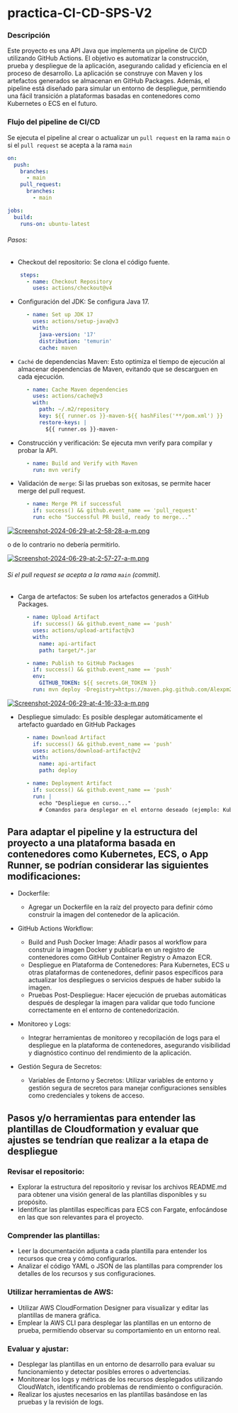 # practica-CI-CD-SPS-V2

### Descripción
Este proyecto es una API Java que implementa un pipeline de CI/CD utilizando GitHub Actions. El objetivo es automatizar la construcción, prueba y despliegue de la aplicación, asegurando calidad y eficiencia en el proceso de desarrollo. La aplicación se construye con Maven y los artefactos generados se almacenan en GitHub Packages. Además, el pipeline está diseñado para simular un entorno de despliegue, permitiendo una fácil transición a plataformas basadas en contenedores como Kubernetes o ECS en el futuro.

### Flujo del pipeline de CI/CD
Se ejecuta el pipeline al crear o actualizar un `pull request` en la rama `main` o si el `pull request` se acepta a la rama `main`
```pipeline.yml
on:
  push:
    branches:
      - main
    pull_request:
      branches:
        - main

jobs:
  build:
    runs-on: ubuntu-latest
```
###### Pasos:
- Checkout del repositorio: Se clona el código fuente.
```pipeline.yml
    steps:
      - name: Checkout Repository
        uses: actions/checkout@v4
```
- Configuración del JDK: Se configura Java 17.
```pipeline.yml
      - name: Set up JDK 17
        uses: actions/setup-java@v3
        with:
          java-version: '17'
          distribution: 'temurin'
          cache: maven
```
- `Caché` de dependencias Maven: Esto optimiza el tiempo de ejecución al almacenar dependencias de Maven, evitando que se descarguen en cada ejecución.
```pipeline.yml
      - name: Cache Maven dependencies
        uses: actions/cache@v3
        with:
          path: ~/.m2/repository
          key: ${{ runner.os }}-maven-${{ hashFiles('**/pom.xml') }}
          restore-keys: |
            ${{ runner.os }}-maven-
```
- Construcción y verificación: Se ejecuta mvn verify para compilar y probar la API.
```pipeline.yml
      - name: Build and Verify with Maven
        run: mvn verify
```
- Validación de `merge`: Si las pruebas son exitosas, se permite hacer merge del pull request.
```pipeline.yml
      - name: Merge PR if successful
        if: success() && github.event_name == 'pull_request'
        run: echo "Successful PR build, ready to merge..."
```
[![Screenshot-2024-06-29-at-2-58-28-a-m.png](https://i.postimg.cc/zGW9Pd2Q/Screenshot-2024-06-29-at-2-58-28-a-m.png)](https://postimg.cc/LJ9CJVpk)

o de lo contrario no debería permitirlo.

[![Screenshot-2024-06-29-at-2-57-27-a-m.png](https://i.postimg.cc/RV3rwC74/Screenshot-2024-06-29-at-2-57-27-a-m.png)](https://postimg.cc/tYHmjjvM)

###### Si el pull request se acepta a la rama `main` (commit).
- Carga de artefactos: Se suben los artefactos generados a GitHub Packages.
```pipeline.yml
      - name: Upload Artifact
        if: success() && github.event_name == 'push'
        uses: actions/upload-artifact@v3
        with:
          name: api-artifact
          path: target/*.jar

      - name: Publish to GitHub Packages
        if: success() && github.event_name == 'push'
        env:
          GITHUB_TOKEN: ${{ secrets.GH_TOKEN }}
        run: mvn deploy -Dregistry=https://maven.pkg.github.com/Alexpm27 -Dtoken=$GITHUB_TOKEN
```
[![Screenshot-2024-06-29-at-4-16-33-a-m.png](https://i.postimg.cc/j2f72HQ5/Screenshot-2024-06-29-at-4-16-33-a-m.png)](https://postimg.cc/64931GPJ)
- Despliegue simulado: Es posible desplegar automáticamente el artefacto guardado en GitHub Packages
```pipeline.yml
      - name: Download Artifact
        if: success() && github.event_name == 'push'
        uses: actions/download-artifact@v2
        with:
          name: api-artifact
          path: deploy

      - name: Deployment Artifact
        if: success() && github.event_name == 'push'
        run: |
          echo "Despliegue en curso..."
          # Comandos para desplegar en el entorno deseado (ejemplo: Kubernetes, ECS, etc.)
```

## Para adaptar el pipeline y la estructura del proyecto a una plataforma basada en contenedores como Kubernetes, ECS, o App Runner, se podrían considerar las siguientes modificaciones:
- Dockerfile:
    - Agregar un Dockerfile en la raíz del proyecto para definir cómo construir la imagen del contenedor de la aplicación.

- GitHub Actions Workflow:
    - Build and Push Docker Image: Añadir pasos al workflow para construir la imagen Docker y publicarla en un registro de contenedores como GitHub Container Registry o Amazon ECR.
    - Despliegue en Plataforma de Contenedores: Para Kubernetes, ECS u otras plataformas de contenedores, definir pasos específicos para actualizar los despliegues o servicios después de haber subido la imagen.
    - Pruebas Post-Despliegue: Hacer ejecución de pruebas automáticas después de desplegar la imagen para validar que todo funcione correctamente en el entorno de contenedorización.

- Monitoreo y Logs:
    - Integrar herramientas de monitoreo y recopilación de logs para el despliegue en la plataforma de contenedores, asegurando visibilidad y diagnóstico continuo del rendimiento de la aplicación.
      
- Gestión Segura de Secretos:
    - Variables de Entorno y Secretos: Utilizar variables de entorno y gestión segura de secretos para manejar configuraciones sensibles como credenciales y tokens de acceso.

## Pasos y/o herramientas para entender las plantillas de Cloudformation y evaluar que ajustes se tendrían que realizar a la etapa de despliegue

### 
### Revisar el repositorio:

- Explorar la estructura del repositorio y revisar los archivos README.md para obtener una visión general de las plantillas disponibles y su propósito.
- Identificar las plantillas específicas para ECS con Fargate, enfocándose en las que son relevantes para el proyecto.
### Comprender las plantillas:

- Leer la documentación adjunta a cada plantilla para entender los recursos que crea y cómo configurarlos.
- Analizar el código YAML o JSON de las plantillas para comprender los detalles de los recursos y sus configuraciones.
### Utilizar herramientas de AWS:

- Utilizar AWS CloudFormation Designer para visualizar y editar las plantillas de manera gráfica.
- Emplear la AWS CLI para desplegar las plantillas en un entorno de prueba, permitiendo observar su comportamiento en un entorno real.
### Evaluar y ajustar:

- Desplegar las plantillas en un entorno de desarrollo para evaluar su funcionamiento y detectar posibles errores o advertencias.
- Monitorear los logs y métricas de los recursos desplegados utilizando CloudWatch, identificando problemas de rendimiento o configuración.
- Realizar los ajustes necesarios en las plantillas basándose en las pruebas y la revisión de logs.
